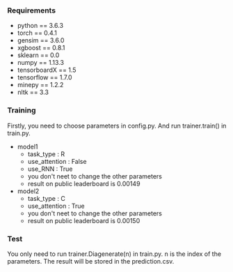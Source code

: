 ### Requirements
+ python == 3.6.3
+ torch == 0.4.1
+ gensim == 3.6.0
+ xgboost == 0.8.1
+ sklearn == 0.0
+ numpy == 1.13.3
+ tensorboardX == 1.5
+ tensorflow == 1.7.0
+ minepy == 1.2.2
+ nltk == 3.3

### Training
Firstly, you need to choose parameters in config.py.
And run trainer.train() in train.py.
+ model1
  - task_type : R
  - use_attention : False
  - use_RNN : True
  - you don't neet to change the other parameters
  - result on public leaderboard is 0.00149
+ model2
  - task_type : C
  - use_attention : True
  - you don't neet to change the other parameters
  - result on public leaderboard is 0.00150

### Test
You only need to run trainer.Diagenerate(n) in train.py.
n is the index of the parameters.
The result will be stored in the prediction.csv.
